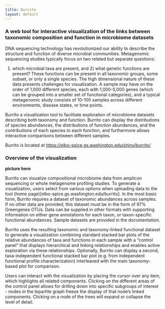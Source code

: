 ```yaml
---
title: Burrito
layout: default
---
```


### A web tool for interactive visualization of the links between taxonomic composition and function in microbiome datasets

DNA sequencing technology has revolutionized our ability to describe the structure and function of diverse microbial communities. Metagenomic sequencing studies typically focus on two related but separate questions: 
1) which microbial taxa are present, and 2) what genetic functions are present? 
These functions can be present in all taxonomic groups, some subset, or only a single species. The high dimensional nature of these data presents challenges for visualization. 
A sample may have on the order of 1,000 different species, each with 1,000-5,000 genes (which can be grouped into a smaller set of functional categories), and a typical metagenomic study consists 
of 10-100 samples across different environments, disease states, or time points.

Burrito a visualization tool to facilitate exploration of microbiome datasets describing both taxonomy and function. Burrito can display the distributions of species abundances, 
the distributions of function abundances, and the contributions of each species to each function, and furthermore allows interactive comparisons between different samples.

Burrito is located at <a href="https://elbo-spice.gs.washington.edu/shiny/burrito/">https://elbo-spice.gs.washington.edu/shiny/burrito/</a>

### Overview of the visualization

**picture here**

Burrito can visualize compositional microbiome data from amplicon sequencing or whole metagenome profiling studies. To generate a visualization, users select from various options when uploading data to the tool (home page)[elbo-spice.gs.washington.edu/burrito]. 
In the most basic form, Burrito requires a dataset of taxonomic abundances across samples. If no other data are provided, this dataset must be in the form of 97% Greengenes OTUs. 
Data can be supplied in other formats with supporting information on either gene annotations for each taxon, or taxon-specific functional abundances. 
Sample datasets are provided in the documentation.

Burrito uses the resulting taxonomic and taxonomy-linked functional dataset to generate a visualization combining standard stacked bar plots of the relative abundances of taxa and functions in each sample with a “control panel” that displays hierarchical and linking relationships and enables active exploration via these relationships. 
Optionally, Burrito can display a second, taxa-independent functional stacked bar plot (e.g. from independent functional profile characterization) interleaved with the main taxonomy-based plot for comparison.

Users can interact with the visualization by placing the cursor over any item, which highlights all related components. 
Clicking on the different areas of the control panel allows for drilling down into specific subgroups of interest - nodes in the bipartite graph freeze the display of that node’s linked components. Clicking on a node of the  trees will expand or collapse the level of detail. 

